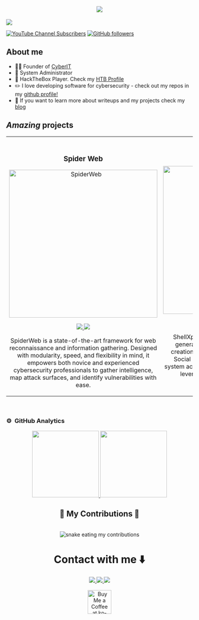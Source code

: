 <div align="center">
<h1 align="center">
  <img src="https://readme-typing-svg.herokuapp.com/?font=Righteous&size=35&center=true&vCenter=true&width=500&height=70&duration=4000&lines=Hello,+I'm+Álvaro!+👋;" />
</h1>

</div>
<img src="https://github.com/user-attachments/assets/93b6d67b-abd2-4bbd-854c-b4e3e5b9666f">

[![YouTube Channel Subscribers](https://img.shields.io/youtube/channel/subscribers/UCXOnCw0ylRMLMjmXOZj72yA?style=social)](https://youtube.com/therealcyberit?sub_confirmation=1)
[![GitHub followers](https://img.shields.io/github/followers/blacksheep4?style=social)](https://github.com/blacksheep4)

## About me

- 🧑‍🏫 Founder of [CyberIT](https://cyberit.es)
- 📲 System Administrator
- 🎥 HackTheBox Player. Check my [HTB Profile](https://app.hackthebox.com/profile/497715)
- ✏️ I love developing software for cybersecurity - check out my repos in my [github profile!](https://github.com/BlackSheep4)
- 📗 If you want to learn more about writeups and my projects check my [blog](blacksheep4.github.io)

## *Amazing* projects
<table>

<td width="50%">
  <br>
<h3 align="center">Spider Web</h3>
<div align="center">
<a href="https://github.com/BlackSheep4/SpiderWeb-PRO" target="_blank"><img src="https://github.com/user-attachments/assets/51bb9f2c-118c-44f3-acad-d83c8c33d031" width="400" alt="SpiderWeb"></a>
<p>
<a href="https://github.com/BlackSheep4/SpiderWeb-PRO" target="_blank">
<img src="https://img.shields.io/badge/Source Code-ff9?style=for-the-badge&logo=github&logoColor=black">
</a>
<a href="" target="_blank">
<img src="https://img.shields.io/badge/-Youtube Video-green?style=for-the-badge&color=fbfc40">
</a>
</p>
<p>SpiderWeb is a state-of-the-art framework for web reconnaissance and information gathering. Designed with modularity, speed, and flexibility in mind, it empowers both novice and experienced cybersecurity professionals to gather intelligence, map attack surfaces, and identify vulnerabilities with ease.</p>
</div>
                                                                                      
</td>

<td width="50%">

<h3 align="center">ShellXploit</h3>
<div align="center">                                       
<a href="https://github.com/BlackSheep4/ShellXploit-PRO" target="_blank"><img src="https://github.com/user-attachments/assets/0ba56daa-b3d5-4221-bf29-9d8cc2e238cd" width="400" alt="ShellXploit"></a>

<p>
<a href="https://github.com/BlackSheep4/ShellXploit-PRO" target="_blank">
<img src="https://img.shields.io/badge/Source Code-ff9?style=for-the-badge&logo=github&logoColor=black">
</a>
<a href="" target="_blank">
<img src="https://img.shields.io/badge/-Youtube Video-green?style=for-the-badge&color=3fFD7f">
</a>
</p>
</p>ShellXploit is an automatic payload msfvenom generator (APMG) that enables reverse shell creation and out-of-LAN connections. Ideal for Social Engineering techniques, it allows quick system access without sharing the target's network, leveraging port 80 forwarding for remote connections.</p>
</div>                                                             
</table>                                                                                 
</div>                                                                        
</div>
<br>

### ⚙️ &nbsp;GitHub Analytics

<p align="center">
<a href="https://github.com/ArisGuimera">
  <img height="180em" src="https://github-readme-stats-eight-theta.vercel.app/api?username=blacksheep4&show_icons=true&theme=algolia&include_all_commits=true&count_private=true"/>
  <img height="180em" src="https://github-readme-stats-eight-theta.vercel.app/api/top-langs/?username=blacksheep4&layout=compact&langs_count=8&theme=algolia"/>
</a>
</p>

<div align="center">
  <h2>🐍 My Contributions 🐍</h2>
  <br>
  <img alt="snake eating my contributions" src="https://raw.githubusercontent.com/Blacksheep4/salesp07/output/github-contribution-grid-snake.svg" />
</div>

<div align="center"> 
  <h1 align="center">Contact with me ⬇️</h1>
  <a href="mailto:ablanco@cyberit.es">
    <img src="https://img.shields.io/badge/Gmail-333333?style=for-the-badge&logo=gmail&logoColor=red" />
  </a>
  <a href="" target="_blank">
    <img src="https://img.shields.io/badge/LinkedIn-0077B5?style=for-the-badge&logo=linkedin&logoColor=white" target="_blank" />
  </a>
  <a href="https://blacksheep4.github.io" target="_blank">
     <img src="https://img.shields.io/badge/Blog-FF5722?style=for-the-badge&logo=github&logoColor=white" target="_blank" /> <!-- sqlite, safari, google-chrome are other good icon options -->
  </a>
</div>
<div align="center">
  <br>
<a href='https://ko-fi.com/V7V4RAK9C' target='_blank'><img height='64' style='border:0px;height:64px;' src='https://storage.ko-fi.com/cdn/kofi1.png?v=3' border='0' alt='Buy Me a Coffee at ko-fi.com' /></a>
</div>
